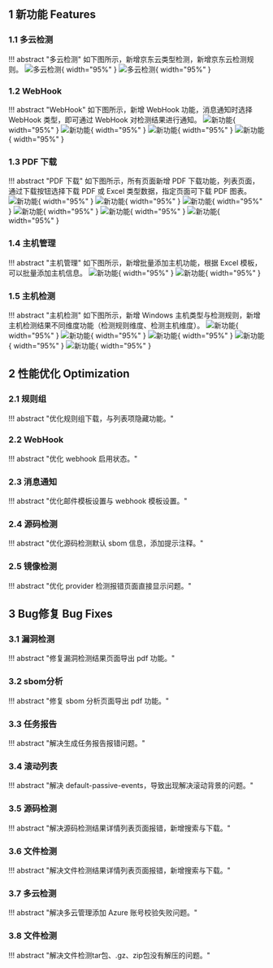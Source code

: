 ## 1 新功能 Features

### 1.1 多云检测

!!! abstract "多云检测"
    如下图所示，新增京东云类型检测，新增京东云检测规则。
![多云检测](../img/release/0.7.0/img_17.png){ width="95%" }
![多云检测](../img/release/0.7.0/img_18.png){ width="95%" }

### 1.2 WebHook

!!! abstract "WebHook"
    如下图所示，新增 WebHook 功能，消息通知时选择 WebHook 类型，即可通过 WebHook 对检测结果进行通知。
![新功能](../img/release/0.7.0/img.png){ width="95%" }
![新功能](../img/release/0.7.0/img_1.png){ width="95%" }
![新功能](../img/release/0.7.0/img_2.png){ width="95%" }
![新功能](../img/release/0.7.0/img_3.png){ width="95%" }

### 1.3 PDF 下载

!!! abstract "PDF 下载"
    如下图所示，所有页面新增 PDF 下载功能，列表页面，通过下载按钮选择下载 PDF 或 Excel 类型数据，指定页面可下载 PDF 图表。
![新功能](../img/release/0.7.0/img_4.png){ width="95%" }
![新功能](../img/release/0.7.0/img_5.png){ width="95%" }
![新功能](../img/release/0.7.0/img_6.png){ width="95%" }
![新功能](../img/release/0.7.0/img_7.png){ width="95%" }
![新功能](../img/release/0.7.0/img_8.png){ width="95%" }
![新功能](../img/release/0.7.0/img_9.png){ width="95%" }

### 1.4 主机管理

!!! abstract "主机管理"
    如下图所示，新增批量添加主机功能，根据 Excel 模板，可以批量添加主机信息。
![新功能](../img/release/0.7.0/img_11.png){ width="95%" }
![新功能](../img/release/0.7.0/img_10.png){ width="95%" }

### 1.5 主机检测

!!! abstract "主机检测"
    如下图所示，新增 Windows 主机类型与检测规则，新增主机检测结果不同维度功能（检测规则维度、检测主机维度）。
![新功能](../img/release/0.7.0/img_12.png){ width="95%" }
![新功能](../img/release/0.7.0/img_13.png){ width="95%" }
![新功能](../img/release/0.7.0/img_14.png){ width="95%" }
![新功能](../img/release/0.7.0/img_15.png){ width="95%" }
![新功能](../img/release/0.7.0/img_16.png){ width="95%" }

## 2 性能优化 Optimization

### 2.1 规则组

!!! abstract "优化规则组下载，与列表项隐藏功能。"

### 2.2 WebHook

!!! abstract "优化 webhook 启用状态。"

### 2.3 消息通知

!!! abstract "优化邮件模板设置与 webhook 模板设置。"

### 2.4 源码检测

!!! abstract "优化源码检测默认 sbom 信息，添加提示注释。"

### 2.5 镜像检测

!!! abstract "优化 provider 检测报错页面直接显示问题。"

## 3 Bug修复 Bug Fixes

### 3.1 漏洞检测

!!! abstract "修复漏洞检测结果页面导出 pdf 功能。"

### 3.2 sbom分析

!!! abstract "修复 sbom 分析页面导出 pdf 功能。"

### 3.3 任务报告

!!! abstract "解决生成任务报告报错问题。"

### 3.4 滚动列表

!!! abstract "解决 default-passive-events，导致出现解决滚动背景的问题。"

### 3.5 源码检测

!!! abstract "解决源码检测结果详情列表页面报错，新增搜索与下载。"

### 3.6 文件检测

!!! abstract "解决文件检测结果详情列表页面报错，新增搜索与下载。"

### 3.7 多云检测

!!! abstract "解决多云管理添加 Azure 账号校验失败问题。"

### 3.8 文件检测

!!! abstract "解决文件检测tar包、.gz、zip包没有解压的问题。"
